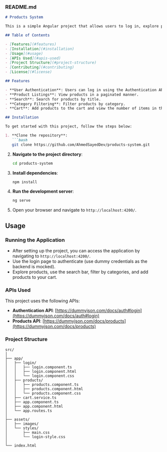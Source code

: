 ### README.md

```markdown
# Products System

This is a simple Angular project that allows users to log in, explore products, search, filter by category, paginate, and add products to a cart. The application was developed using Angular 18.2.0.

## Table of Contents

- [Features](#features)
- [Installation](#installation)
- [Usage](#usage)
- [APIs Used](#apis-used)
- [Project Structure](#project-structure)
- [Contributing](#contributing)
- [License](#license)

## Features

- **User Authentication**: Users can log in using the Authentication API.
- **Product Listings**: View products in a paginated manner.
- **Search**: Search for products by title.
- **Category Filtering**: Filter products by category.
- **Cart**: Add products to the cart and view the number of items in the cart.

## Installation

To get started with this project, follow the steps below:

1. **Clone the repository**:
   ```bash
   git clone https://github.com/AhmedSayedDev/products-system.git
   ```

2. **Navigate to the project directory**:
   ```bash
   cd products-system
   ```

3. **Install dependencies**:
   ```bash
   npm install
   ```

4. **Run the development server**:
   ```bash
   ng serve
   ```

5. Open your browser and navigate to `http://localhost:4200/`.

## Usage

### Running the Application

- After setting up the project, you can access the application by navigating to `http://localhost:4200/`.
- Use the login page to authenticate (use dummy credentials as the backend is mocked).
- Explore products, use the search bar, filter by categories, and add products to your cart.

### APIs Used

This project uses the following APIs:

- **Authentication API**: [https://dummyjson.com/docs/auth#login](https://dummyjson.com/docs/auth#login)
- **Products API**: [https://dummyjson.com/docs/products](https://dummyjson.com/docs/products)

### Project Structure

```plaintext
src/
│
├── app/
│   ├── login/
│   │   ├── login.component.ts
│   │   ├── login.component.html
│   │   └── login.component.css
│   ├── products/
│   │   ├── products.component.ts
│   │   ├── products.component.html
│   │   └── products.component.css
│   ├── cart.service.ts
│   ├── app.component.ts
│   ├── app.component.html
│   └── app.routes.ts
│
├── assets/
│   ├── images/
│   └── styles/
│       ├── main.css
│       └── login-style.css
│
└── index.html
```
